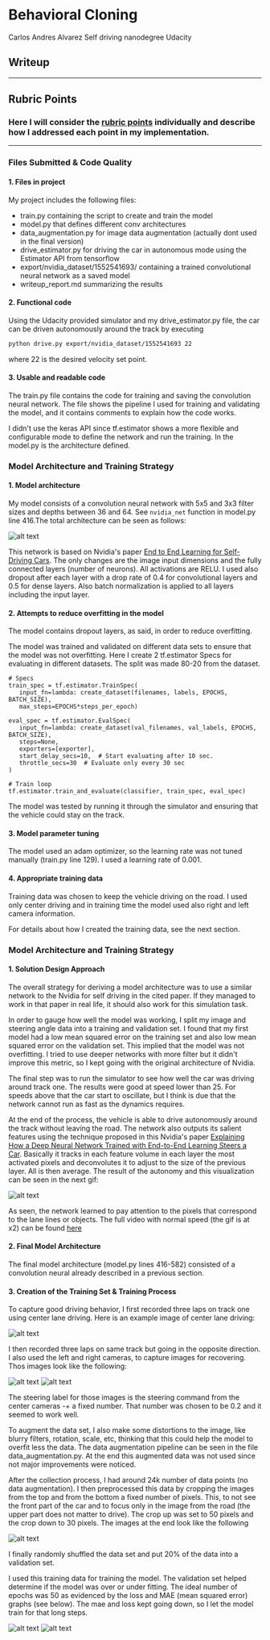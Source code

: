 # **Behavioral Cloning**
Carlos Andres Alvarez
Self driving nanodegree Udacity

## Writeup

---


[//]: # (Image References)

[image1]: ./results/nvidia_net.png "Model Visualization"
[image2]: ./results/video.gif "Video"
[image3]: ./results/losses.png "Loss graph"
[image4]: ./results/mae.png "MAE graph"
[image5]: ./results/left.jpg "Left Image"
[image6]: ./results/center.jpg "Normal Image"
[image7]: ./results/right.jpg "Right Image"
[image8]: ./results/cropped.png "Cropped Image"


## Rubric Points
### Here I will consider the [rubric points](https://review.udacity.com/#!/rubrics/432/view) individually and describe how I addressed each point in my implementation. 

---
### Files Submitted & Code Quality

#### 1. Files in project

My project includes the following files:
* train.py containing the script to create and train the model
* model.py that defines different conv architectures
* data_augmentation.py for image data augmentation (actually dont used in the final version)
* drive_estimator.py for driving the car in autonomous mode using the Estimator API from tensorflow
* export/nvidia_dataset/1552541693/ containing a trained convolutional neural network as a saved model
* writeup_report.md summarizing the results

#### 2. Functional code
Using the Udacity provided simulator and my drive_estimator.py file, the car can be driven autonomously around the track by executing
```sh
python drive.py export/nvidia_dataset/1552541693 22
```
where 22 is the desired velocity set point.

#### 3. Usable and readable code

The train.py file contains the code for training and saving the convolution neural network. The file shows the pipeline I used for training and validating the model, and it contains comments to explain how the code works.

I didn't use the keras API since tf.estimator shows a more flexible and configurable mode to define the network and run the training. In the model.py is the architecture defined.

### Model Architecture and Training Strategy

#### 1. Model architecture

My model consists of a convolution neural network with 5x5 and 3x3 filter sizes and depths between 36 and 64. See `nvidia_net` function in model.py line 416.The total architecture can be seen as follows:

![alt text][image1]

This network is based on Nvidia's paper [End to End Learning for Self-Driving Cars](https://arxiv.org/pdf/1604.07316.pdf). The only changes are the image input dimensions and the fully connected layers (number of neurons). All activations are RELU. I used also dropout after each layer with a drop rate of 0.4 for convolutional layers and 0.5 for dense layers. Also batch normalization is applied to all layers including the input layer.

#### 2. Attempts to reduce overfitting in the model

The model contains dropout layers, as said, in order to reduce overfitting.

The model was trained and validated on different data sets to ensure that the model was not overfitting. Here I create 2 tf.estimator Specs for evaluating in different datasets. The split was made 80-20 from the dataset.

```
# Specs
train_spec = tf.estimator.TrainSpec(
   input_fn=lambda: create_dataset(filenames, labels, EPOCHS, BATCH_SIZE),
   max_steps=EPOCHS*steps_per_epoch)

eval_spec = tf.estimator.EvalSpec(
   input_fn=lambda: create_dataset(val_filenames, val_labels, EPOCHS, BATCH_SIZE),
   steps=None,
   exporters=[exporter],
   start_delay_secs=10,  # Start evaluating after 10 sec.
   throttle_secs=30  # Evaluate only every 30 sec
)

# Train loop
tf.estimator.train_and_evaluate(classifier, train_spec, eval_spec)
```

The model was tested by running it through the simulator and ensuring that the vehicle could stay on the track.

#### 3. Model parameter tuning

The model used an adam optimizer, so the learning rate was not tuned manually (train.py line 129). I used a learning rate of 0.001.

#### 4. Appropriate training data

Training data was chosen to keep the vehicle driving on the road. I used only center driving and in training time the model used also right and left camera information.

For details about how I created the training data, see the next section.

### Model Architecture and Training Strategy

#### 1. Solution Design Approach

The overall strategy for deriving a model architecture was to use a similar network to the Nvidia for self driving in the cited paper. If they managed to work in that paper in real life, it should also work for this simulation task.

In order to gauge how well the model was working, I split my image and steering angle data into a training and validation set. I found that my first model had a low mean squared error on the training set and also low mean squared error on the validation set. This implied that the model was not overfitting. I tried to use deeper networks with more filter but it didn't improve this metric, so I kept going with the original architecture of Nvidia.


The final step was to run the simulator to see how well the car was driving around track one. The results were good at speed lower than 25. For speeds above that the car start to oscillate, but I think is due that the network cannot run as fast as the dynamics requires.

At the end of the process, the vehicle is able to drive autonomously around the track without leaving the road. The network also outputs its salient features using the technique proposed in this Nvidia's paper [Explaining How a Deep Neural Network Trained with
End-to-End Learning Steers a Car](https://arxiv.org/pdf/1704.07911.pdf). Basically it tracks in each feature volume in each layer the most activated pixels and deconvolutes it to adjust to the size of the previous layer. All is then average. The result of the autonomy and this visualization can be seen in the next gif:


![alt text][image2]

As seen, the network learned to pay attention to the pixels that correspond to the lane lines or objects. The full video with normal speed (the gif is at x2) can be found [here](https://github.com/charlielito/CarND-Behavioral-Cloning-P3/blob/master/results/video.mp4)

#### 2. Final Model Architecture

The final model architecture (model.py lines 416-582) consisted of a convolution neural already described in a previous section.


#### 3. Creation of the Training Set & Training Process

To capture good driving behavior, I first recorded three laps on track one using center lane driving. Here is an example image of center lane driving:

![alt text][image6]

I then recorded three laps on same track but going in the opposite direction. I also used the left and right cameras, to capture images for recovering. Thos images look like the following:

![alt text][image5]
![alt text][image7]

The steering label for those images is the steering command from the center cameras -+ a fixed number. That number was chosen to be 0.2 and it seemed to work well.

To augment the data set, I also make some distortions to the image, like blurry filters, rotation, scale, etc, thinking that this could help the model to overfit less the data. The data augmentation pipeline can be seen in the file data_augmentation.py. At the end this augmented data was not used since not major improvements were noticed.

After the collection process, I had around 24k number of data points (no data augmentation). I then preprocessed this data by cropping the images from the top and from the bottom a fixed number of pixels. This, to not see the front part of the car and to focus only in the image from the road (the upper part does not matter to drive). The crop up was set to 50 pixels and the crop down to 30 pixels. The images at the end look like the following

![alt text][image8]


I finally randomly shuffled the data set and put 20% of the data into a validation set.

I used this training data for training the model. The validation set helped determine if the model was over or under fitting. The ideal number of epochs was 50 as evidenced by the loss and MAE (mean squared error) graphs (see below). The mae and loss kept going down, so I let the model train for that long steps.

![alt text][image3]
![alt text][image4]


